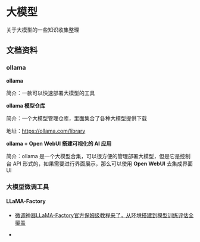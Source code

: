# 大模型

关于大模型的一些知识收集整理

## 文档资料

### ollama



**ollama**

简介：一款可以快速部署大模型的工具

**ollama 模型仓库**

简介：一个大模型管理仓库，里面集合了各种大模型提供下载

地址：https://ollama.com/library

**ollama + Open WebUI 搭建可视化的 AI 应用**

简介：ollama 是一个大模型合集，可以很方便的管理部署大模型，但是它是控制台 API 形式的，如果需要进行界面展示，那么可以使用 **Open WebUI** 去集成界面 UI



### 大模型微调工具



#### LLaMA-Factory

- [微调神器LLaMA-Factory官方保姆级教程来了，从环境搭建到模型训练评估全覆盖](https://www.53ai.com/news/qianyanjishu/2015.html)

- 
